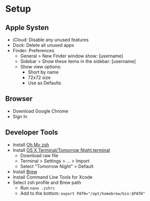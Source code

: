 # Setup

## Apple Systen
- iCloud: Disable any unused features
- Dock: Delete all unused apps
- Finder: Preferences
  - General > New Finder window show: [username]
  - Sidebar > Show these items in the sidebar: [username]
  - Show view options:
    - Short by name
    - 72x72 size
    - Use as Defaults

## Browser
- Download Google Chrome
- Sign In

## Developer Tools
- Install [Oh My zsh](https://ohmyz.sh/)
- Install [OS X Terminal/Tomorrow Night.terminal](https://github.com/chriskempson/tomorrow-theme/blob/master/OS%20X%20Terminal/Tomorrow%20Night.terminal)
  - Download raw file
  - Terminal > Settings > ... > Import
  - Select "Tomorrow Night" > Default
- Install [Brew](https://brew.sh/)
- Install Command Line Tools for Xcode
- Select zsh profile and Brew path
  - Run `nano .zshrc`
  - Add to the bottom: `export PATH="/opt/homebrew/bin:$PATH"`


